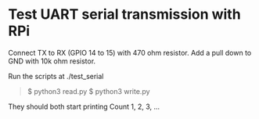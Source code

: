 # Test UART serial transmission with RPi

Connect TX to RX (GPIO 14 to 15) with 470 ohm resistor.
Add a pull down to GND with 10k ohm resistor.

Run the scripts at ./test_serial
> $ python3 read.py
> $ python3 write.py

They should both start printing Count 1, 2, 3, ...
